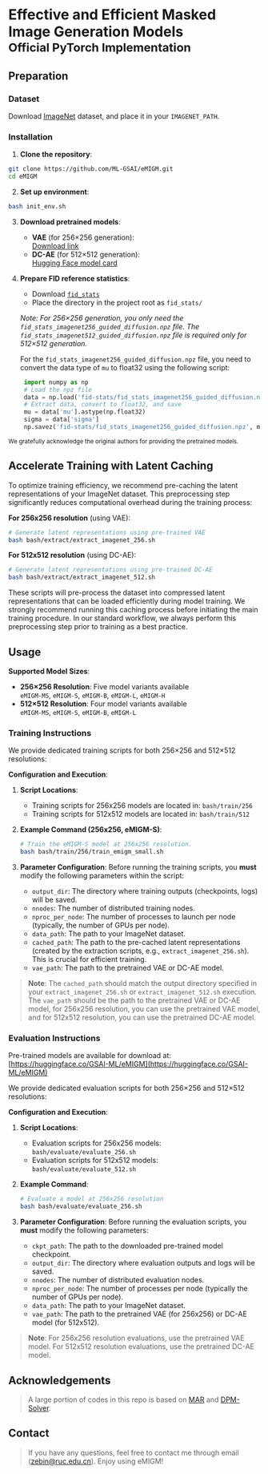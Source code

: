 # Effective and Efficient Masked Image Generation Models<br><sub>Official PyTorch Implementation</sub>


## Preparation

### Dataset
Download [ImageNet](http://image-net.org/download) dataset, and place it in your `IMAGENET_PATH`.

### Installation

1. **Clone the repository**:
```bash
git clone https://github.com/ML-GSAI/eMIGM.git
cd eMIGM
```

2. **Set up environment**:
```bash
bash init_env.sh
```

3. **Download pretrained models**:
   - **VAE** (for 256×256 generation):  
     [Download link](https://www.dropbox.com/scl/fi/hhmuvaiacrarfg28qxhwz/kl16.ckpt?rlkey=l44xipsezc8atcffdp4q7mwmh&dl=0)
   - **DC-AE** (for 512×512 generation):  
     [Hugging Face model card](https://huggingface.co/mit-han-lab/dc-ae-f32c32-in-1.0)

4. **Prepare FID reference statistics**:
   - Download [`fid_stats`](https://drive.google.com/drive/folders/1yo-XhqbPue3rp5P57j6QbA5QZx6KybvP)
   - Place the directory in the project root as `fid_stats/`  
   
   *Note: For 256×256 generation, you only need the `fid_stats_imagenet256_guided_diffusion.npz` file. The `fid_stats_imagenet512_guided_diffusion.npz` file is required only for 512×512 generation.*
   
   For the `fid_stats_imagenet256_guided_diffusion.npz` file, you need to convert the data type of `mu` to float32 using the following script:
   ```python
    import numpy as np
    # Load the npz file
    data = np.load('fid-stats/fid_stats_imagenet256_guided_diffusion.npz')
    # Extract data, convert to float32, and save
    mu = data['mu'].astype(np.float32)
    sigma = data['sigma']
    np.savez('fid-stats/fid_stats_imagenet256_guided_diffusion.npz', mu=mu, sigma=sigma)
   ```

<small>We gratefully acknowledge the original authors for providing the pretrained models.</small>

## Accelerate Training with Latent Caching
To optimize training efficiency, we recommend pre-caching the latent representations of your ImageNet dataset. This preprocessing step significantly reduces computational overhead during the training process:

**For 256x256 resolution** (using VAE):
```bash
# Generate latent representations using pre-trained VAE
bash bash/extract/extract_imagenet_256.sh
```

**For 512x512 resolution** (using DC-AE):
```bash
# Generate latent representations using pre-trained DC-AE 
bash bash/extract/extract_imagenet_512.sh
```

These scripts will pre-process the dataset into compressed latent representations that can be loaded efficiently during model training. We strongly recommend running this caching process before initiating the main training procedure. In our standard workflow, we always perform this preprocessing step prior to training as a best practice.

## Usage
**Supported Model Sizes**:
- **256×256 Resolution**: Five model variants available  
  `eMIGM-MS`, `eMIGM-S`, `eMIGM-B`, `eMIGM-L`, `eMIGM-H`
- **512×512 Resolution**: Four model variants available  
  `eMIGM-MS`, `eMIGM-S`, `eMIGM-B`, `eMIGM-L`

### Training Instructions

We provide dedicated training scripts for both 256×256 and 512×512 resolutions:

**Configuration and Execution**:

1.  **Script Locations**:
    *   Training scripts for 256x256 models are located in: `bash/train/256`
    *   Training scripts for 512x512 models are located in: `bash/train/512`

2.  **Example Command (256x256, eMIGM-S)**:

    ```bash
    # Train the eMIGM-S model at 256x256 resolution.
    bash bash/train/256/train_emigm_small.sh
    ```

3.  **Parameter Configuration**: Before running the training scripts, you **must** modify the following parameters within the script:

    *   `output_dir`:  The directory where training outputs (checkpoints, logs) will be saved.
    *   `nnodes`:      The number of distributed training nodes.
    *   `nproc_per_node`: The number of processes to launch per node (typically, the number of GPUs per node).
    *   `data_path`:    The path to your ImageNet dataset.
    *   `cached_path`:  The path to the pre-cached latent representations (created by the extraction scripts, e.g., `extract_imagenet_256.sh`).  This is crucial for efficient training.
    *   `vae_path`:     The path to the pretrained VAE or DC-AE model.

> **Note**: The `cached_path` should match the output directory specified in your `extract_imagenet_256.sh` or `extract_imagenet_512.sh` execution. The `vae_path` should be the path to the pretrained VAE or DC-AE model, for 256x256 resolution, you can use the pretrained VAE model, and for 512x512 resolution, you can use the pretrained DC-AE model.

### Evaluation Instructions

Pre-trained models are available for download at: [https://huggingface.co/GSAI-ML/eMIGM](https://huggingface.co/GSAI-ML/eMIGM)

We provide dedicated evaluation scripts for both 256×256 and 512×512 resolutions:

**Configuration and Execution**:

1.  **Script Locations**:
    *   Evaluation scripts for 256x256 models: `bash/evaluate/evaluate_256.sh`
    *   Evaluation scripts for 512x512 models: `bash/evaluate/evaluate_512.sh`

2.  **Example Command**:
    ```bash
    # Evaluate a model at 256x256 resolution
    bash bash/evaluate/evaluate_256.sh
    ```

3.  **Parameter Configuration**: Before running the evaluation scripts, you **must** modify the following parameters:
    *   `ckpt_path`:    The path to the downloaded pre-trained model checkpoint.
    *   `output_dir`:   The directory where evaluation outputs and logs will be saved.
    *   `nnodes`:       The number of distributed evaluation nodes.
    *   `nproc_per_node`: The number of processes per node (typically the number of GPUs per node).
    *   `data_path`:    The path to your ImageNet dataset.
    *   `vae_path`:     The path to the pretrained VAE (for 256x256) or DC-AE model (for 512x512).

> **Note**: For 256x256 resolution evaluations, use the pretrained VAE model. For 512x512 resolution evaluations, use the pretrained DC-AE model.

## Acknowledgements
> A large portion of codes in this repo is based on [MAR](https://github.com/LTH14/mar) and [DPM-Solver](https://github.com/LuChengTHU/dpm-solver).

## Contact

> If you have any questions, feel free to contact me through email (zebin@ruc.edu.cn). Enjoy using eMIGM!